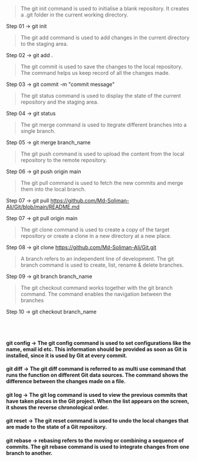 > The git init command is used to initialise a blank repository. It creates a .git folder in the current working directory.

Step 01 -> git init

> The git add command is used to add changes in the current directory to the staging area.

Step 02 -> git add .

> The git commit is used to save the changes to the local repository. The command helps us keep record of all the changes made.

Step 03 -> git commit -m "commit message"

> The git status command is used to display the state of the current repository and the staging area.

Step 04 -> git status

> The git merge command is used to itegrate different branches into a single branch.

Step 05 -> git merge branch_name

> The git push command is used to upload the content from the local repository to the remote repository.

Step 06 -> git push origin main

> The git pull command is used to fetch the new commits and merge them into the local branch.

Step 07 -> git pull https://github.com/Md-Soliman-Ali/Git/blob/main/README.md

Step 07 -> git pull origin main

> The git clone command is used to create a copy of the target repository or create a clone in a new directory at a new place.

Step 08 -> git clone https://github.com/Md-Soliman-Ali/Git.git

> A branch refers to an independent line of development. The git branch command is used to create, list, rename & delete branches.

Step 09 -> git branch branch_name

> The git checkout command works together with the git branch command. The command enables the navigation between the branches

Step 10 -> git checkout branch_name

<br/> <br/>
#### git config -> The git config command is used to set configurations like the name, email id etc. This information should be provided as soon as Git is installed, since it is used by Git at every commit.

#### git diff -> The git diff command is referred to as multi use command that runs the function on different Git data sources. The command shows the difference between the changes made on a file.

#### git log -> The git log command is used to view the previous commits that have taken places in the Git project. When the list appears on the screen, it shows the reverse chronological order.

#### git reset -> The git reset command is used to undo the local changes that are made to the state of a Git repository.

#### git rebase -> rebasing refers to the moving or combining a sequence of commits. The git rebase command is used to integrate changes from one branch to another.
